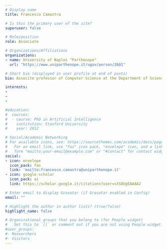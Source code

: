 ```yaml
---
# Display name
title: Francesco Camastra

# Is this the primary user of the site?
superuser: false

# Role/position
role: Associate

# Organizations/Affiliations
organizations:
- name: University of Naples "Parthenope"
  url: "https://www.uniparthenope.it/ugov/person/2681"

# Short bio (displayed in user profile at end of posts)
bio: Associte professor of Computer Science at the Department of Science and Technology of the University of Naples "Parthenope" (Italy). Head of the research laboratory Computer Vision and Patetrn Recognition.

interests:
-
-
-

#education:
#  courses:
#  - course: PhD in Artificial Intelligence
#    institution: Stanford University
#    year: 2012

# Social/Academic Networking
# For available icons, see: https://sourcethemes.com/academic/docs/page-builder/#icons
#   For an email link, use "fas" icon pack, "envelope" icon, and a link in the
#   form "mailto:your-email@example.com" or "#contact" for contact widget.
social:
- icon: envelope
  icon_pack: fas
  link: 'mailto:francesco.camastra@uniparthenope.it'
- icon: google-scholar
  icon_pack: ai
  link: https://scholar.google.it/citations?user=sXS8UgEAAAAJ

# Enter email to display Gravatar (if Gravatar enabled in Config)
email: ""

# Highlight the author in author lists? (true/false)
highlight_name: false

# Organizational groups that you belong to (for People widget)
#   Set this to `[]` or comment out if you are not using People widget.
#user_groups:
#- Researchers
#- Visitors
---
```

